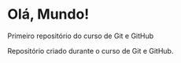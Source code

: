 # Olá, Mundo!
 Primeiro repositório do curso de Git e GitHub

Repositório criado durante o curso de Git e GitHub.